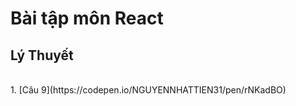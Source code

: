 # Bài tập môn React
## Lý Thuyết
<br>
1. [Câu 9](https://codepen.io/NGUYENNHATTIEN31/pen/rNKadBO)
<!-- 2. [Câu 10](https://codepen.io/NGUYENNHATTIEN31/pen/MWXeoVq?editors=0010)<br>
3. [Câu 11](https://codepen.io/NGUYENNHATTIEN31/pen/poKbrRY?editors=0010)<br>
4. [Câu 12](https://codepen.io/NGUYENNHATTIEN31/pen/poKbrRY?editors=0010)<br>
5. [Câu 13](https://codepen.io/NGUYENNHATTIEN31/pen/xxzgooJ)<br>
4. [Câu 14](https://codepen.io/NGUYENNHATTIEN31/pen/rNKjXVJ)<br>
5. [Câu 15 bind](https://codepen.io/NGUYENNHATTIEN31/pen/rNKjXVJ)<br>
6. [Câu 15 arrow function](https://codepen.io/NGUYENNHATTIEN31/pen/WNyZXpd)<br>
7. [Câu 16 bind](https://codepen.io/NGUYENNHATTIEN31/pen/WNyZXpd)<br>
8. [Câu 16 arrow function](https://codepen.io/NGUYENNHATTIEN31/pen/GRGOPzG)<br>
9. [Câu 17 arrow function](https://codepen.io/NGUYENNHATTIEN31/pen/zYaWmoY)<br>
10.[Câu 17 bind](https://codepen.io/NGUYENNHATTIEN31/pen/JjZLmOR)<br>
## Thực hành
<br>
1. [Bài thực hành props và state]()<br>
2. [Bài thực hành số 1]()<br>
3. [Bài thực hành số 2]()<br>
4. [Bài thực hành số 3]()<br>
5. [Dự án hoàn chỉnh]()<br>  -->


